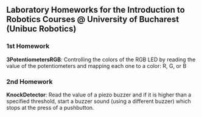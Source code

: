 ## Laboratory Homeworks for the Introduction to Robotics Courses @ University of Bucharest (Unibuc Robotics)

### 1st Homework
**3PotentiometersRGB**: Controlling the colors of the RGB LED by reading the value of the potentiometers and mapping each one to a color: R, G, or B

### 2nd Homework
**KnockDetector**: Read the value of a piezo buzzer and if it is higher than a specified threshold, start a buzzer sound (using a different buzzer) which stops at the press of a pushbutton.
